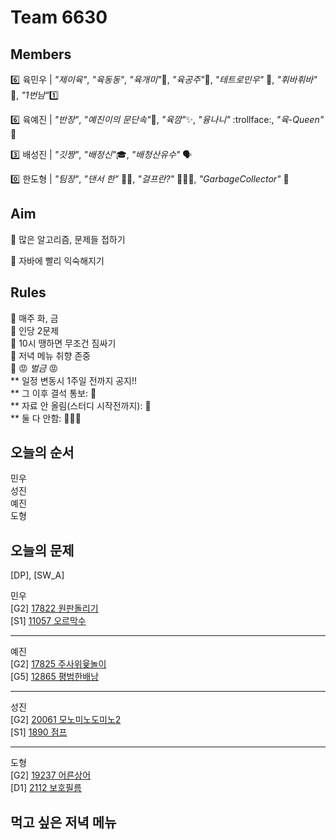 # Team 6630

## Members

:six:   육민우 | *"제이육"*,  *"육동동"*, *"육개미"*:ant:, *"육공주"*:princess:, *"테트로민우"* 🧩, *"휘바휘바"* 🙌, *"1번남"*:one:

:six:   육예진 | *"반장"*, *"예진이의 문단속"*:door:, *"육깜"*:sparkles:, *"융나니"* :trollface:, *"육-Queen"* 👑

:three: 배성진 | *"깃짱"*,  *"배정신"*:mortar_board:, *"배청산유수"* 🗣️

:zero:  한도형 | *"팀장"*, *"댄서 한"* 🕺🏻, *"걸프란?"* 🤷🏻‍♀️, *"GarbageCollector"* 🤖

## Aim
:dart: 많은 알고리즘, 문제들 접하기

:dart: 자바에 빨리 익숙해지기

## Rules
:pushpin: 매주 화, 금  
:pushpin: 인당 2문제  
:pushpin: 10시 땡하면 무조건 짐싸기  
:pushpin: 저녁 메뉴 취향 존중  
:pushpin: :rage: *벌금* :rage:  
** 일정 변동시 1주일 전까지 공지!!  
** 그 이후 결석 통보: :money_with_wings:  
** 자료 안 올림(스터디 시작전까지): :money_with_wings:    
** 둘 다 안함: :money_with_wings::money_with_wings::money_with_wings:    

## 오늘의 순서
민우  
성진  
예진  
도형  

## 오늘의 문제

[DP], [SW_A]  

민우  
[G2] [17822 원판돌리기](https://www.acmicpc.net/problem/17822)  
[S1] [11057 오르막수](https://www.acmicpc.net/problem/11057)  
___
예진  
[G2] [17825 주사위윷놀이](https://www.acmicpc.net/problem/17825)  
[G5] [12865 평범한배낭](https://www.acmicpc.net/problem/12865)  
___
성진  
[G2] [20061 모노미노도미노2](https://www.acmicpc.net/problem/20061)  
[S1] [1890 점프](https://www.acmicpc.net/problem/1890)  
___
도형  
[G2] [19237 어른상어](https://www.acmicpc.net/problem/19237)  
[D1] [2112 보호필름](https://swexpertacademy.com/main/code/problem/problemDetail.do?contestProbId=AV5V1SYKAaUDFAWu)  


## 먹고 싶은 저녁 메뉴

